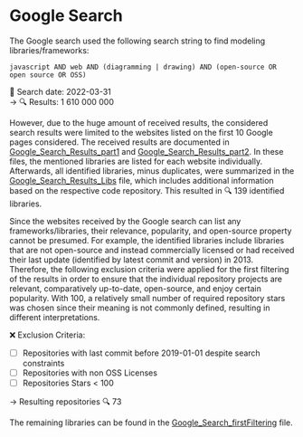 # Google Search

The Google search used the following search string to find modeling libraries/frameworks:

```
javascript AND web AND (diagramming | drawing) AND (open-source OR open source OR OSS)
```

:calendar: Search date: 2022-03-31</br>
&#8594; :mag: Results: 1 610 000 000

However, due to the huge amount of received results, the considered search results were limited to the websites listed on the first 10 Google pages considered.
The received results are documented in [Google_Search_Results_part1](0_Google_Search_Results_part1.md) and [Google_Search_Results_part2](0_Google_Search_Results_part2.md).
In these files, the mentioned libraries are listed for each website individually.
Afterwards, all identified libraries, minus duplicates, were summarized in the [Google_Search_Results_Libs](1_Google_Search_Results_Libs.md) file, which includes additional information based on the respective code repository.
This resulted in :mag: 139 identified libraries.

Since the websites received by the Google search can list any frameworks/libraries, their relevance, popularity, and open-source property cannot be presumed. 
For example, the identified libraries include libraries that are not open-source and instead commercially licensed or had received their last update (identified by latest commit and version) in 2013.
Therefore, the following exclusion criteria were applied for the first filtering of the results in order to ensure that the individual repository projects are relevant, comparatively up-to-date, open-source, and enjoy certain popularity.
With 100, a relatively small number of required repository stars was chosen since their meaning is not commonly defined, resulting in different interpretations.  

:x: Exclusion Criteria:

- [ ] Repositories with last commit before 2019-01-01 despite search constraints
- [ ] Repositories with non OSS Licenses 
- [ ] Repositories Stars < 100

&#8594; Resulting repositories :mag: 73

The remaining libraries can be found in the [Google_Search_firstFiltering](2_Google_Search_firstFiltering.md) file. 

